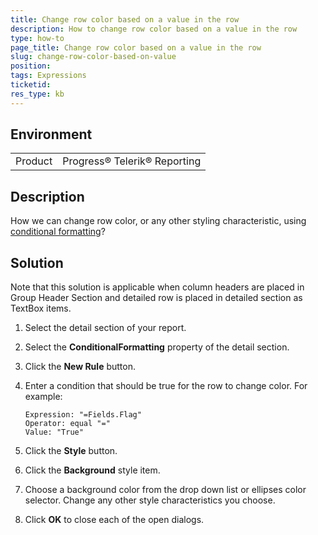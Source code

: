 ```yaml
---
title: Change row color based on a value in the row
description: How to change row color based on a value in the row
type: how-to
page_title: Change row color based on a value in the row
slug: change-row-color-based-on-value
position: 
tags: Expressions
ticketid: 
res_type: kb
---
```


## Environment
<table>
	<tr>
		<td>Product</td>
		<td>Progress® Telerik® Reporting </td>
	</tr>
</table>


## Description
How we can change row color, or any other styling characteristic, using [conditional formatting](../styling-conditional-formatting)?

## Solution
Note that this solution is applicable when column headers are placed in Group Header Section and detailed row is placed in detailed section as TextBox items.

1. Select the detail section of your report.
2. Select the **ConditionalFormatting** property of the detail section.
3. Click the **New Rule** button.
4. Enter a condition that should be true for the row to change color. For example:

	```
	Expression: "=Fields.Flag"
	Operator: equal "=" 
	Value: "True"
	```
5. Click the **Style** button.
6. Click the **Background** style item.
7. Choose a background color from the drop down list or ellipses color selector. Change any other style characteristics you choose.
8. Click **OK** to close each of the open dialogs.
